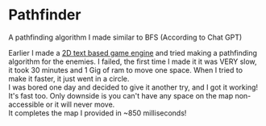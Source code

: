 <h1>Pathfinder</h1>
A pathfinding algorithm I made similar to BFS (According to Chat GPT)

Earlier I made a <a href="https://github.com/PixelWolf8976/bad-2D-game-engine">2D text based game engine</a> and tried making a pathfinding algorithm for the enemies. I failed, the first time I made it it was VERY slow, it took 30 minutes and 1 Gig of ram to move one space. When I tried to make it faster, it just went in a circle.<br>
I was bored one day and decided to give it another try, and I got it working! It's fast too. Only downside is you can't have any space on the map non-accessible or it will never move.<br>
It completes the map I provided in ~850 milliseconds!
